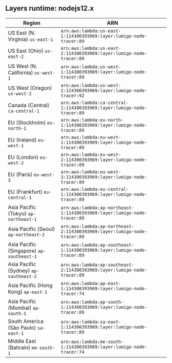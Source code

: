Layers runtime: nodejs12.x
----
| Region | ARN |
| --- | --- |
|US East (N. Virginia)  `us-east-1`|`arn:aws:lambda:us-east-1:114300393969:layer:lumigo-node-tracer:89`|
|US East (Ohio)  `us-east-2`|`arn:aws:lambda:us-east-2:114300393969:layer:lumigo-node-tracer:89`|
|US West (N. California)  `us-west-1`|`arn:aws:lambda:us-west-1:114300393969:layer:lumigo-node-tracer:89`|
|US West (Oregon)  `us-west-2`|`arn:aws:lambda:us-west-2:114300393969:layer:lumigo-node-tracer:92`|
|Canada (Central)  `ca-central-1`|`arn:aws:lambda:ca-central-1:114300393969:layer:lumigo-node-tracer:89`|
|EU (Stockholm)  `eu-north-1`|`arn:aws:lambda:eu-north-1:114300393969:layer:lumigo-node-tracer:89`|
|EU (Ireland)  `eu-west-1`|`arn:aws:lambda:eu-west-1:114300393969:layer:lumigo-node-tracer:89`|
|EU (London)  `eu-west-2`|`arn:aws:lambda:eu-west-2:114300393969:layer:lumigo-node-tracer:89`|
|EU (Paris)  `eu-west-3`|`arn:aws:lambda:eu-west-3:114300393969:layer:lumigo-node-tracer:89`|
|EU (Frankfurt)  `eu-central-1`|`arn:aws:lambda:eu-central-1:114300393969:layer:lumigo-node-tracer:89`|
|Asia Pacific (Tokyo)  `ap-northeast-1`|`arn:aws:lambda:ap-northeast-1:114300393969:layer:lumigo-node-tracer:89`|
|Asia Pacific (Seoul)  `ap-northeast-2`|`arn:aws:lambda:ap-northeast-2:114300393969:layer:lumigo-node-tracer:89`|
|Asia Pacific (Singapore)  `ap-southeast-1`|`arn:aws:lambda:ap-southeast-1:114300393969:layer:lumigo-node-tracer:89`|
|Asia Pacific (Sydney)  `ap-southeast-2`|`arn:aws:lambda:ap-southeast-2:114300393969:layer:lumigo-node-tracer:89`|
|Asia Pacific (Hong Kong)  `ap-east-1`|`arn:aws:lambda:ap-east-1:114300393969:layer:lumigo-node-tracer:74`|
|Asia Pacific (Mumbai)  `ap-south-1`|`arn:aws:lambda:ap-south-1:114300393969:layer:lumigo-node-tracer:89`|
|South America (São Paulo)  `sa-east-1`|`arn:aws:lambda:sa-east-1:114300393969:layer:lumigo-node-tracer:89`|
|Middle East (Bahrain)  `me-south-1`|`arn:aws:lambda:me-south-1:114300393969:layer:lumigo-node-tracer:74`|
